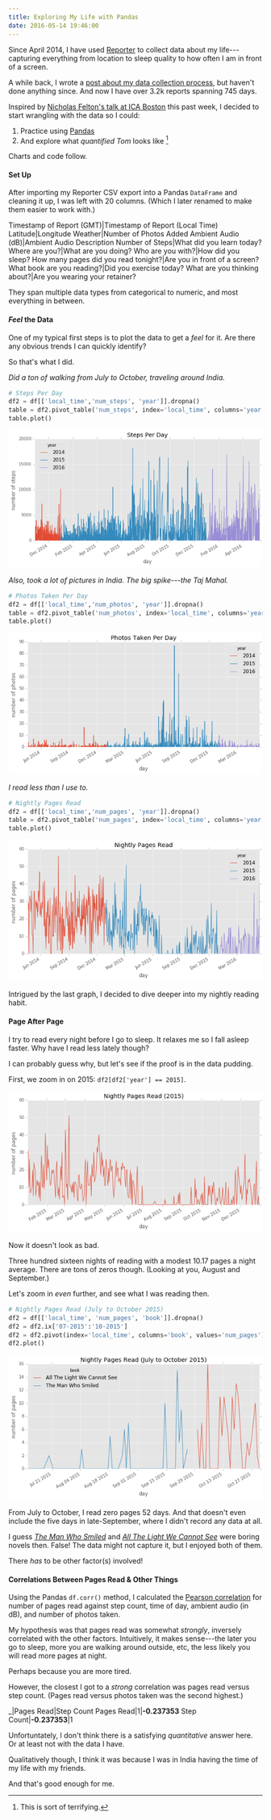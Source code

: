 ```yaml
---
title: Exploring My Life with Pandas
date: 2016-05-14 19:46:00
---
```


Since April 2014, I have used [Reporter](http://www.reporter-app.com) to collect data about my life---capturing everything from location to sleep quality to how often I am in front of a screen.

A while back, I wrote a [post about my data collection process](/blog/2014/08/02/in-107-days-i've-collected-500-reports-about-my-life/), but haven't done anything since. And now I have over 3.2k reports spanning 745 days.

Inspired by [Nicholas Felton's talk at ICA Boston](https://www.icaboston.org/events/aiga-ica-present-nicholas-felton) this past week, I decided to start wrangling with the data so I could:

1. Practice using [Pandas](http://pandas.pydata.org)
2. And explore what *quantified Tom* looks like [^1]

Charts and code follow.

#### Set Up

After importing my Reporter CSV export into a Pandas `DataFrame` and cleaning it up, I was left with 20 columns. (Which I later renamed to make them easier to work with.)

Timestamp of Report (GMT)|Timestamp of Report (Local Time)
Latitude|Longitude
Weather|Number of Photos Added
Ambient Audio (dB)|Ambient Audio Description
Number of Steps|What did you learn today?
Where are you?|What are you doing?
Who are you with?|How did you sleep?
How many pages did you read tonight?|Are you in front of a screen?
What book are you reading?|Did you exercise today?
What are you thinking about?|Are you wearing your retainer?

They span multiple data types from categorical to numeric, and most everything in between.

#### *Feel* the Data

One of my typical first steps is to plot the data to get a *feel* for it. Are there any obvious trends I can quickly identify?

So that's what I did.

*Did a ton of walking from July to October, traveling around India.*

```python
# Steps Per Day
df2 = df[['local_time','num_steps', 'year']].dropna()
table = df2.pivot_table('num_steps', index='local_time', columns='year', aggfunc=np.sum)
table.plot()
```

![Steps Per Day](/blog/assets/2016/2/1.png)

*Also, took a lot of pictures in India. The big spike---the Taj Mahal.*

```python
# Photos Taken Per Day
df2 = df[['local_time','num_photos', 'year']].dropna()
table = df2.pivot_table('num_photos', index='local_time', columns='year', aggfunc=np.sum)
table.plot()
```

![Photos Taken Per Day](/blog/assets/2016/2/2.png)

*I read less than I use to.*

```python
# Nightly Pages Read
df2 = df[['local_time','num_pages', 'year']].dropna()
table = df2.pivot_table('num_pages', index='local_time', columns='year', aggfunc=np.sum)
table.plot()
```

![Nightly Pages Read](/blog/assets/2016/2/3.png)

Intrigued by the last graph, I decided to dive deeper into my nightly reading habit.

#### Page After Page

I try to read every night before I go to sleep. It relaxes me so I fall asleep faster. Why have I read less lately though?

I can probably guess why, but let's see if the proof is in the data pudding.

First, we zoom in on 2015: `df2[df2['year'] == 2015]`.

![Nightly Pages Read (2015)](/blog/assets/2016/2/4.png)

Now it doesn't look as bad.

Three hundred sixteen nights of reading with a modest 10.17 pages a night average. There are tons of zeros though. (Looking at you, August and September.)

Let's zoom in *even* further, and see what I was reading then.

```python
# Nightly Pages Read (July to October 2015)
df2 = df[['local_time', 'num_pages', 'book']].dropna()
df2 = df2.ix['07-2015':'10-2015']
df2 = df2.pivot(index='local_time', columns='book', values='num_pages')
df2.plot()
```

![Nightly Pages Read (July to October 2015)](/blog/assets/2016/2/5.png)

From July to October, I read zero pages 52 days. And that doesn't even include the five days in late-September, where I didn't record any data at all.

I guess [*The Man Who Smiled*](https://www.goodreads.com/book/show/39792.The_Man_Who_Smiled) and [*All The Light We Cannot See*](https://www.goodreads.com/book/show/18143977-all-the-light-we-cannot-see) were boring novels then. False! The data might not capture it, but I enjoyed both of them.

There *has* to be other factor(s) involved!

#### Correlations Between Pages Read & Other Things

Using the Pandas `df.corr()` method, I calculated the [Pearson correlation](https://en.wikipedia.org/wiki/Pearson_product-moment_correlation_coefficient) for number of pages read against step count, time of day, ambient audio (in dB), and number of photos taken.

My hypothesis was that pages read was somewhat *strongly*, inversely correlated with the other factors. Intuitively, it makes sense---the later you go to sleep, more you are walking around outside, etc, the less likely you will read more pages at night.

Perhaps because you are more tired.

However, the closest I got to a *strong* correlation was pages read versus step count. (Pages read versus photos taken was the second highest.)

_|Pages Read|Step Count
Pages Read|1|**-0.237353**
Step Count|**-0.237353**|1

Unfortuntately, I don't think there is a satisfying *quantitative* answer here. Or at least not with the data I have.

Qualitatively though, I think it was because I was in India having the time of my life with my friends.

And that's good enough for me.

[^1]: This is sort of terrifying.
